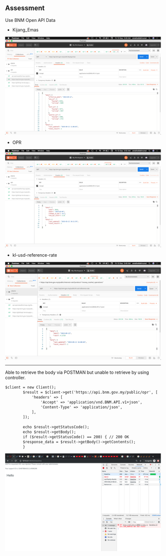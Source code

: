 ## Assessment

Use BNM Open API Data

* Kijang_Emas

![alt text](https://github.com/amalinafz/assmnt/blob/master/public/images/1.png "Kijang_Emas")

* OPR

![alt text](https://github.com/amalinafz/assmnt/blob/master/public/images/2.png "OPR")

* kl-usd-reference-rate

![alt text](https://github.com/amalinafz/assmnt/blob/master/public/images/3.png "kl-usd-reference-rate")


***

Able to retrieve the body via POSTMAN but unable to retrieve by using controller.

```
$client = new Client();
        $result = $client->get('https://api.bnm.gov.my/public/opr', [
            'headers' => [
                'Accept' => 'application/vnd.BNM.API.v1+json',
                'Content-Type' => 'application/json',
            ],
        ]);

        echo $result->getStatusCode();
        echo $result->getBody();
        if ($result->getStatusCode() == 200) { // 200 OK
        $response_data = $result->getBody()->getContents();
        }
```
![alt text](https://github.com/amalinafz/assmnt/blob/master/public/images/Reject.png "Rejected")


